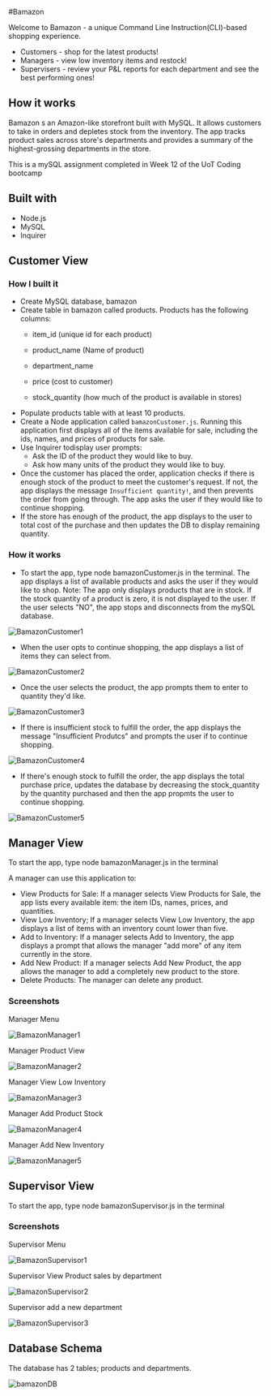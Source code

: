 #Bamazon

Welcome to Bamazon - a unique Command Line Instruction(CLI)-based shopping experience.

* Customers - shop for the latest products!
* Managers - view low inventory items and restock!
* Supervisers - review your P&L reports for each department and see the best performing ones!

## How it works

Bamazon s an Amazon-like storefront built with MySQL. It allows customers to take in orders and depletes stock from the inventory. The app tracks product sales across store's departments and provides a summary of the highest-grossing departments in the store.

This is a mySQL assignment completed in Week 12 of the UoT Coding bootcamp

## Built with

* Node.js
* MySQL
* Inquirer

## Customer View

### How I built it

 - Create MySQL database, bamazon
 - Create table in bamazon called products. Products has the following columns:
   * item_id (unique id for each product)

   * product_name (Name of product)

   * department_name

   * price (cost to customer)

   * stock_quantity (how much of the product is available in stores)
- Populate products table with at least 10 products.
- Create a Node application called `bamazonCustomer.js`. Running this application first displays all of the items available for sale, including the ids, names, and prices of products for sale.
- Use Inquirer todisplay user prompts:
   * Ask the ID of the product they would like to buy.
   * Ask how many units of the product they would like to buy.
-  Once the customer has placed the order, application checks if there is enough stock of the product to meet the customer's request. If not, the app displays the message `Insufficient quantity!`, and then prevents the order from going through. The app asks the user if they would like to continue shopping.
- If the store has enough of the product, the app displays to the user to total cost of the purchase and then updates the DB to display remaining quantity.

### How it works

* To start the app, type node bamazonCustomer.js in the terminal. The app displays a list of available products and asks the user if they would like to shop. Note: The app only displays products that are in stock. If the stock quantity of a product is zero, it is not displayed to the user. If the user selects "NO", the app stops and disconnects from the mySQL database. 

![BamazonCustomer1](images/bamazonCustomer1.PNG)

* When the user opts to continue shopping, the app displays a list of items they can select from.

![BamazonCustomer2](images/bamazonCustomer2.PNG)

* Once the user selects the product, the app prompts them to enter to quantity they'd like.

![BamazonCustomer3](images/bamazonCustomer3.PNG)

* If there is insufficient stock to fulfill the order, the app displays the message "Insufficient Produtcs" and prompts the user if to continue shopping.

![BamazonCustomer4](images/bamazonCustomer4.PNG)

* If there's enough stock to fulfill the order, the app displays the total purchase price, updates the database by decreasing the stock_quantity by the quantity purchased and then the app propmts the user to continue shopping.

![BamazonCustomer5](images/bamazonCustomer5.PNG)


## Manager View
To start the app, type node bamazonManager.js in the terminal

A manager can use this application to:

* View Products for Sale: If a manager selects View Products for Sale, the app lists every available item: the item IDs, names, prices, and quantities.
* View Low Inventory; If a manager selects View Low Inventory, the app displays a list of items with an inventory count lower than five.
* Add to Inventory: If a manager selects Add to Inventory, the app displays a prompt that allows the manager "add more" of any item currently in the store.
* Add New Product: If a manager selects Add New Product, the app allows the manager to add a completely new product to the store.
* Delete Products: The manager can delete any product.

### Screenshots

Manager Menu

![BamazonManager1](images/bamazonManager1.PNG)

Manager Product View

![BamazonManager2](images/bamazonManager2.PNG)

Manager View Low Inventory

![BamazonManager3](images/bamazonManager3.PNG)

Manager Add Product Stock

![BamazonManager4](images/bamazonManager4.PNG)

Manager Add New Inventory

![BamazonManager5](images/bamazonManager5.PNG)

## Supervisor View
To start the app, type node bamazonSupervisor.js in the terminal

### Screenshots 


Supervisor Menu

![BamazonSupervisor1](images/bamazonSupvervisor1.PNG)

Supervisor View Product sales by department

![BamazonSupervisor2](images/bamazonSupvervisor2.PNG)

Supervisor add a new department

![BamazonSupervisor3](images/bamazonSupvervisor3.PNG)



## Database Schema

The database has 2 tables; products and departments.

![bamazonDB](images/bamazonDB.PNG)